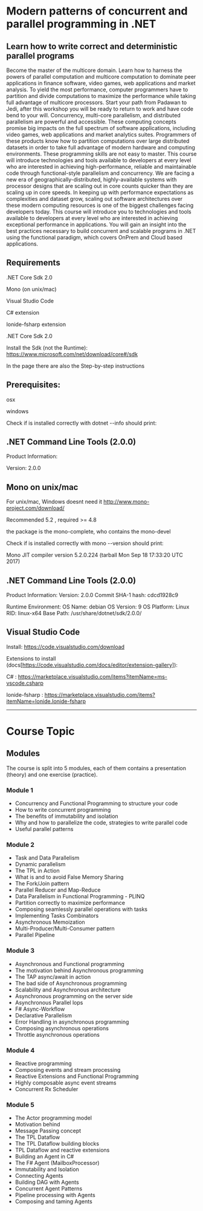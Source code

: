 # Modern patterns of concurrent and parallel programming in .NET 


## Learn how to write correct and deterministic parallel programs 

Become the master of the multicore domain. Learn how to harness the powers of parallel computation and multicore computation to dominate peer applications in finance software, video games, web applications and market analysis. To yield the most performance, computer programmers have to partition and divide computations to maximize the performance while taking full advantage of multicore processors. Start your path from Padawan to Jedi, after this workshop you will be ready to return to work and have code bend to your will. 
Concurrency, multi-core parallelism, and distributed parallelism are powerful and accessible. These computing concepts promise big impacts on the full spectrum of software applications, including video games, web applications and market analytics suites. Programmers of these products know how to partition computations over large distributed datasets in order to take full advantage of modern hardware and computing environments. These programming skills are not easy to master. This course will introduce technologies and tools available to developers at every level who are interested in achieving high-performance, reliable and maintainable code through functional-style parallelism and concurrency.
We are facing a new era of geographically-distributed, highly-available systems with processor designs that are scaling out in core counts quicker than they are scaling up in core speeds. In keeping up with performance expectations as complexities and dataset grow, scaling out software architectures over these modern computing resources is one of the biggest challenges facing developers today. 
This course will introduce you to technologies and tools available to developers at every level who are interested in achieving exceptional performance in applications. You will gain an insight into the best practices necessary to build concurrent and scalable programs in .NET using the functional paradigm, which covers OnPrem and Cloud based applications.

## Requirements

.NET Core Sdk 2.0

Mono (on unix/mac)

Visual Studio Code

C# extension

Ionide-fsharp extension

.NET Core Sdk 2.0

Install the Sdk (not the Runtime):
https://www.microsoft.com/net/download/core#/sdk

In the page there are also the Step-by-step instructions

## Prerequisites:

osx

windows

Check if is installed correctly with dotnet --info should print:

## .NET Command Line Tools (2.0.0)

Product Information:

Version:            2.0.0

## Mono on unix/mac

For unix/mac, Windows doesnt need it
http://www.mono-project.com/download/

Recommended 5.2 , required >= 4.8

the package is the mono-complete, who contains the mono-devel

Check if is installed correctly with mono --version should print:

Mono JIT compiler version 5.2.0.224 (tarball Mon Sep 18 17:33:20 UTC 2017)

## .NET Command Line Tools (2.0.0)

Product Information:
 Version:            2.0.0
 Commit SHA-1 hash:  cdcd1928c9

Runtime Environment:
 OS Name:     debian
 OS Version:  9
 OS Platform: Linux
 RID:         linux-x64
 Base Path:   /usr/share/dotnet/sdk/2.0.0/

## Visual Studio Code

Install:
https://code.visualstudio.com/download

Extensions to install (docs[https://code.visualstudio.com/docs/editor/extension-gallery]):

C# : https://marketplace.visualstudio.com/items?itemName=ms-vscode.csharp 

Ionide-fsharp : https://marketplace.visualstudio.com/items?itemName=Ionide.Ionide-fsharp 


----

# Course Topic 
## Modules

The course is split into 5 modules, each of them contains a presentation (theory) and one exercise (practice).

### Module 1
- Concurrency and Functional Programming to structure your code
- How to write concurrent programming
- The benefits of immutability and isolation
- Why and how to parallelize the code, strategies to write parallel code
- Useful parallel patterns

### Module 2
- Task and Data Parallelism
- Dynamic parallelism
- The TPL in Action
- What is and to avoid False Memory Sharing
- The Fork/Join pattern
- Parallel Reducer and Map-Reduce
- Data Parallelism in Functional Programming - PLINQ
- Partition correctly to maximize performance
- Composing seamlessly parallel operations with tasks
- Implementing Tasks Combinators
- Asynchronous Memoization
- Multi-Producer/Multi-Consumer pattern
- Parallel Pipeline

### Module 3
- Asynchronous and Functional programming
- The motivation behind Asynchronous programming
- The TAP async/await in action
- The bad side of Asynchronous programming
- Scalability and Asynchronous architecture 
- Asynchronous programming on the server side 
- Asynchronous Parallel lops
- F# Async-Workflow
- Declarative Parallelism 
- Error Handling in asynchronous programming
- Composing asynchronous operations
- Throttle asynchronous operations

### Module 4
- Reactive programming
- Composing events and stream processing
- Reactive Extensions and Functional Programming
- Highly composable async event streams
- Concurrent Rx Scheduler

### Module 5
- The Actor programming model
- Motivation behind
- Message Passing concept 
- The TPL Dataflow
- The TPL Dataflow building blocks
- TPL Dataflow and reactive extensions
- Building an Agent in C#
- The F# Agent (MailboxProcessor)
- Immutability and Isolation 
- Connecting Agents
- Building DAG with Agents
- Concurrent Agent Patterns
- Pipeline processing with Agents 
- Composing and taming Agents



